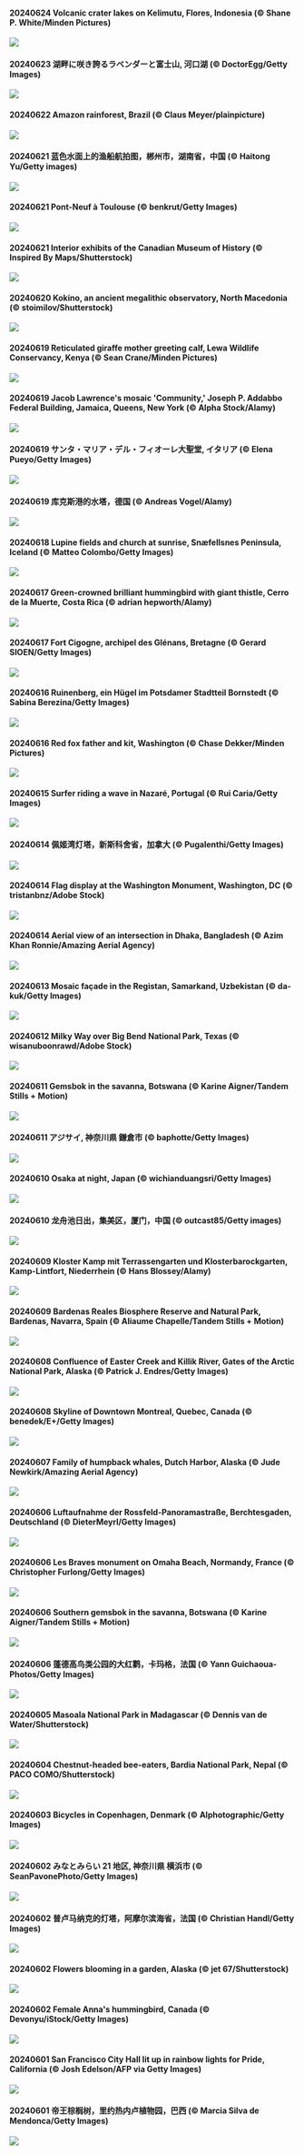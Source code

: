 #### 20240624 Volcanic crater lakes on Kelimutu, Flores, Indonesia (© Shane P. White/Minden Pictures)

![](20240624_FloresIsland_1920x1080.jpg)

#### 20240623 湖畔に咲き誇るラベンダーと富士山, 河口湖 (© DoctorEgg/Getty Images)

![](20240623_Lavender_1920x1080.jpg)

#### 20240622 Amazon rainforest, Brazil (© Claus Meyer/plainpicture)

![](20240622_BrazilRainforest_1920x1080.jpg)

#### 20240621 蓝色水面上的渔船航拍图，郴州市，湖南省，中国 (© Haitong Yu/Getty images)

![](20240621_SummerSolstice_1920x1080.jpg)

#### 20240621 Pont-Neuf à Toulouse (© benkrut/Getty Images)

![](20240621_MusicDayToulouse_1920x1080.jpg)

#### 20240621 Interior exhibits of the Canadian Museum of History (© Inspired By Maps/Shutterstock)

![](20240621_IndPeopleDay_1920x1080.jpg)

#### 20240620 Kokino, an ancient megalithic observatory, North Macedonia (© stoimilov/Shutterstock)

![](20240620_KokinoMacedonia_1920x1080.jpg)

#### 20240619 Reticulated giraffe mother greeting calf, Lewa Wildlife Conservancy, Kenya (© Sean Crane/Minden Pictures)

![](20240619_LewaGiraffe_1920x1080.jpg)

#### 20240619 Jacob Lawrence's mosaic 'Community,' Joseph P. Addabbo Federal Building, Jamaica, Queens, New York (© Alpha Stock/Alamy)

![](20240619_LawrenceMosaic_1920x1080.jpg)

#### 20240619 サンタ・マリア・デル・フィオーレ大聖堂, イタリア (© Elena Pueyo/Getty Images)

![](20240619_FlorenceDuomo_1920x1080.jpg)

#### 20240619 库克斯港的水塔，德国 (© Andreas Vogel/Alamy)

![](20240619_CuxhavenTower_1920x1080.jpg)

#### 20240618 Lupine fields and church at sunrise, Snæfellsnes Peninsula, Iceland (© Matteo Colombo/Getty Images)

![](20240618_LupinIceland_1920x1080.jpg)

#### 20240617 Green-crowned brilliant hummingbird with giant thistle, Cerro de la Muerte, Costa Rica (© adrian hepworth/Alamy)

![](20240617_HummingThistle_1920x1080.jpg)

#### 20240617 Fort Cigogne, archipel des Glénans, Bretagne (© Gerard SIOEN/Getty Images)

![](20240617_FortCigogne_1920x1080.jpg)

#### 20240616 Ruinenberg, ein Hügel im Potsdamer Stadtteil Bornstedt (© Sabina Berezina/Getty Images)

![](20240616_Ruinenberg_1920x1080.jpg)

#### 20240616 Red fox father and kit, Washington (© Chase Dekker/Minden Pictures)

![](20240616_RedFoxDad_1920x1080.jpg)

#### 20240615 Surfer riding a wave in Nazaré, Portugal (© Rui Caria/Getty Images)

![](20240615_NazareWave_1920x1080.jpg)

#### 20240614 佩姬湾灯塔，新斯科舍省，加拿大 (© Pugalenthi/Getty Images)

![](20240614_PeggysCove_1920x1080.jpg)

#### 20240614 Flag display at the Washington Monument, Washington, DC  (© tristanbnz/Adobe Stock)

![](20240614_FlagsDC_1920x1080.jpg)

#### 20240614 Aerial view of an intersection in Dhaka, Bangladesh (© Azim Khan Ronnie/Amazing Aerial Agency)

![](20240614_DhakaBangladesh_1920x1080.jpg)

#### 20240613 Mosaic façade in the Registan, Samarkand, Uzbekistan (© da-kuk/Getty Images)

![](20240613_RegistanUzbekistan_1920x1080.jpg)

#### 20240612 Milky Way over Big Bend National Park, Texas (© wisanuboonrawd/Adobe Stock)

![](20240612_BigBendMilkyWay_1920x1080.jpg)

#### 20240611 Gemsbok in the savanna, Botswana (© Karine Aigner/Tandem Stills + Motion)

![](20240611_GemsbokBotswana_1920x1080.jpg)

#### 20240611 アジサイ, 神奈川県 鎌倉市 (© baphotte/Getty Images)

![](20240611_Ajisai_1920x1080.jpg)

#### 20240610 Osaka at night, Japan (© wichianduangsri/Getty Images)

![](20240610_OsakaNight_1920x1080.jpg)

#### 20240610 龙舟池日出，集美区，厦门，中国 (© outcast85/Getty images)

![](20240610_DragonBoatFestival_1920x1080.jpg)

#### 20240609 Kloster Kamp mit Terrassengarten und Klosterbarockgarten, Kamp-Lintfort, Niederrhein (© Hans Blossey/Alamy)

![](20240609_KlosterKamp_1920x1080.jpg)

#### 20240609 Bardenas Reales Biosphere Reserve and Natural Park, Bardenas, Navarra, Spain (© Aliaume Chapelle/Tandem Stills + Motion)

![](20240609_BardenasBiosphere_1920x1080.jpg)

#### 20240608 Confluence of Easter Creek and Killik River, Gates of the Arctic National Park, Alaska (© Patrick J. Endres/Getty Images)

![](20240608_KillikRiverAlaska_1920x1080.jpg)

#### 20240608 Skyline of Downtown Montreal, Quebec, Canada (© benedek/E+/Getty Images)

![](20240608_CanadianGP_1920x1080.jpg)

#### 20240607 Family of humpback whales, Dutch Harbor, Alaska (© Jude Newkirk/Amazing Aerial Agency)

![](20240607_HumpbackFamily_1920x1080.jpg)

#### 20240606 Luftaufnahme der Rossfeld-Panoramastraße, Berchtesgaden, Deutschland (© DieterMeyrl/Getty Images)

![](20240606_RossfeldRoad_1920x1080.jpg)

#### 20240606 Les Braves monument on Omaha Beach, Normandy, France (© Christopher Furlong/Getty Images)

![](20240606_LesBravesNormandy_1920x1080.jpg)

#### 20240606 Southern gemsbok in the savanna, Botswana (© Karine Aigner/Tandem Stills + Motion)

![](20240606_GemsbokBotswana_1920x1080.jpg)

#### 20240606 蓬德高鸟类公园的大红鹳，卡玛格，法国 (© Yann Guichaoua-Photos/Getty Images)

![](20240606_CamargueFlamingos_1920x1080.jpg)

#### 20240605 Masoala National Park in Madagascar (© Dennis van de Water/Shutterstock)

![](20240605_MadagascarRiver_1920x1080.jpg)

#### 20240604 Chestnut-headed bee-eaters, Bardia National Park, Nepal (© PACO COMO/Shutterstock)

![](20240604_ChestnutBeeEater_1920x1080.jpg)

#### 20240603 Bicycles in Copenhagen, Denmark (© Alphotographic/Getty Images)

![](20240603_CopenhagenBicycles_1920x1080.jpg)

#### 20240602 みなとみらい 21 地区, 神奈川県 横浜市 (© SeanPavonePhoto/Getty Images)

![](20240602_YokohamaPort_1920x1080.jpg)

#### 20240602 普卢马纳克的灯塔，阿摩尔滨海省，法国 (© Christian Handl/Getty Images)

![](20240602_MenRuz_1920x1080.jpg)

#### 20240602 Flowers blooming in a garden, Alaska (© jet 67/Shutterstock)

![](20240602_GardenWeek_1920x1080.jpg)

#### 20240602 Female Anna's hummingbird, Canada (© Devonyu/iStock/Getty Images)

![](20240602_Annahummingbird_1920x1080.jpg)

#### 20240601 San Francisco City Hall lit up in rainbow lights for Pride, California (© Josh Edelson/AFP via Getty Images)

![](20240601_PrideMonthSF_1920x1080.jpg)

#### 20240601 帝王棕榈树，里约热内卢植物园，巴西 (© Marcia Silva de Mendonca/Getty Images)

![](20240601_CancaoDoExilio_1920x1080.jpg)


